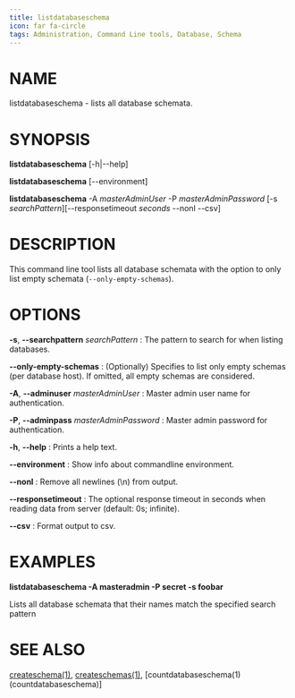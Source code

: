 ```yaml
---
title: listdatabaseschema
icon: far fa-circle
tags: Administration, Command Line tools, Database, Schema
---
```


# NAME

listdatabaseschema - lists all database schemata.

# SYNOPSIS

**listdatabaseschema** [-h|--help]

**listdatabaseschema** [--environment]

**listdatabaseschema** -A *masterAdminUser* -P *masterAdminPassword* [-s *searchPattern*][--responsetimeout *seconds* --nonl --csv]

# DESCRIPTION

This command line tool lists all database schemata with the option to only list empty schemata (`--only-empty-schemas`).

# OPTIONS

**-s**, **--searchpattern** *searchPattern*
: The pattern to search for when listing databases.

**--only-empty-schemas**
: (Optionally) Specifies to list only empty schemas (per database host). If omitted, all empty schemas are considered.

**-A**, **--adminuser** *masterAdminUser*
: Master admin user name for authentication.

**-P**, **--adminpass** *masterAdminPassword*
: Master admin password for authentication.

**-h**, **--help**
: Prints a help text.

**--environment**
: Show info about commandline environment.

**--nonl**
: Remove all newlines (\\n) from output.

**--responsetimeout**
: The optional response timeout in seconds when reading data from server (default: 0s; infinite).

**--csv**
: Format output to csv.

# EXAMPLES

**listdatabaseschema -A masteradmin -P secret -s foobar**

Lists all database schemata that their names match the specified search pattern

# SEE ALSO

[createschema(1)](createschema), [createschemas(1)](createschemas), [countdatabaseschema(1)(countdatabaseschema)]
